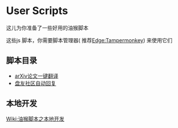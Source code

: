 # User Scripts

这儿为你准备了一些好用的油猴脚本

这些js 脚本，你需要脚本管理器(
推荐[Edge:Tampermonkey](https://microsoftedge.microsoft.com/addons/detail/tampermonkey/iikmkjmpaadaobahmlepeloendndfphd))
来使用它们

## 脚本目录

- [arXiv论文一键翻译](arxiv_org/README.md)
- [盘友社区自动回复](panyoubbs_com/README.md)



## 本地开发

[Wiki:油猴脚本之本地开发](https://github.com/xx025/strawberry/wiki/%E6%B2%B9%E7%8C%B4%E8%84%9A%E6%9C%AC%E4%B9%8B%E6%9C%AC%E5%9C%B0%E5%BC%80%E5%8F%91)

